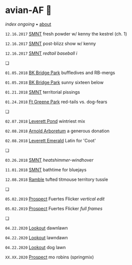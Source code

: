 # avian-AF 🐓

_index ongoing_ • [about](https://vados.pdpd.org/about)

`12.16.2017` [SMNT](https://pi.pdpd.org/2017-1216a) fresh powder w/ kenny the kestrel (ch. 1)

`12.16.2017` [SMNT](https://pi.pdpd.org/2017-1216b) post-blizz show w/ kenny

`12.16.2017` [SMNT](https://pi.pdpd.org/2017-1216-redtail-baseball-i) _redtail baseball i_

❏

`01.05.2018` [BK Bridge Park](https://pi.pdpd.org/2018-0105a) buffledives and RB-mergs

`01.05.2018` [BK Bridge Park](https://pi.pdpd.org/2018-0105b) sunny sixteen below

`01.21.2018` [SMNT](https://pi.pdpd.org/2018-0121) territorial pissings

`01.24.2018` [Ft Greene Park]() red-tails vs. dog-fears

❏

`02.07.2018` [Leverett Pond](https://pi.pdpd.org/2018-0207) wintriest mix

`02.08.2018` [Arnold Arboretum](https://pi.pdpd.org/2018-0208-aa) a generous donation

`02.08.2018` [Leverett Emerald](https://pi.pdpd.org/2018-0208-lp) Latin for 'Coot'

❏

`03.26.2018` [SMNT](https://pi.pdpd.org/2018-0326) _heatshimmer-windhover_

`11.01.2018` [SMNT](https://pi.pdpd.org/2018-1101-bluejay-bathtime) bathtime for bluejays

`12.08.2018` [Ramble](https://pi.pdpd.org/2018-1208-titmouse-tussle) tufted titmouse territory tussle

❏

`05.02.2019` [Prospect](https://pi.pdpd.org/2019-0502-fuertes-flicker) Fuertes Flicker _vertical edit_

`05.02.2019` [Prospect](https://pi.pdpd.org/2019-0502-ff-ff) Fuertes Flicker _full frames_

❏

`04.22.2020` [Lookout](https://pi.pdpd.org/2020-0422a-dawnlawn) dawnlawn

`04.22.2020` [Lookout](https://pi.pdpd.org/2020-0422b-lawndawn) lawndawn

`04.22.2020` [Lookout](https://pi.pdpd.org/2020-0422c-doglawn) dog lawn

`XX.XX.2020` [Prospect](https://pi.pdpd.org/2020-spring-robinmix) mo robins (springmix)

